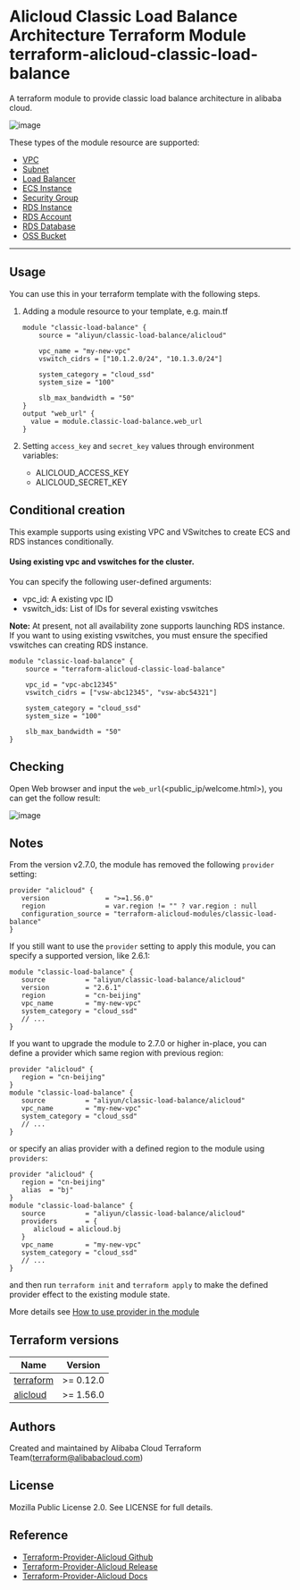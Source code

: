 Alicloud Classic Load Balance Architecture Terraform Module
terraform-alicloud-classic-load-balance
=====================================================================

A terraform module to provide classic load balance architecture in alibaba cloud.

![image](https://raw.githubusercontent.com/terraform-alicloud-modules/terraform-alicloud-classic-load-balance/master/architecture.png)

These types of the module resource are supported:

- [VPC](https://www.terraform.io/docs/providers/alicloud/r/vpc.html)
- [Subnet](https://www.terraform.io/docs/providers/alicloud/r/vswitch.html)
- [Load Balancer](https://www.terraform.io/docs/providers/alicloud/r/slb.html)
- [ECS Instance](https://www.terraform.io/docs/providers/alicloud/r/instance.html)
- [Security Group](https://www.terraform.io/docs/providers/alicloud/r/security_group.html)
- [RDS Instance](https://www.terraform.io/docs/providers/alicloud/r/db_instance.html)
- [RDS Account](https://www.terraform.io/docs/providers/alicloud/r/db_account.html)
- [RDS Database](https://www.terraform.io/docs/providers/alicloud/r/db_database.html)
- [OSS Bucket](https://www.terraform.io/docs/providers/alicloud/r/oss_bucket.html)


----------------------

Usage
-----
You can use this in your terraform template with the following steps.

1. Adding a module resource to your template, e.g. main.tf


    ```
    module "classic-load-balance" {
        source = "aliyun/classic-load-balance/alicloud"

        vpc_name = "my-new-vpc"
        vswitch_cidrs = ["10.1.2.0/24", "10.1.3.0/24"]

        system_category = "cloud_ssd"
        system_size = "100"

        slb_max_bandwidth = "50"
    }
    output "web_url" {
      value = module.classic-load-balance.web_url
    }
    ```

2. Setting `access_key` and `secret_key` values through environment variables:

    - ALICLOUD_ACCESS_KEY
    - ALICLOUD_SECRET_KEY

Conditional creation
--------------------
This example supports using existing VPC and VSwitches to create ECS and RDS instances conditionally.

#### Using existing vpc and vswitches for the cluster.

You can specify the following user-defined arguments:

* vpc_id: A existing vpc ID
* vswitch_ids: List of IDs for several existing vswitches

**Note:** At present, not all availability zone supports launching RDS instance. If you want to using existing vswitches,
you must ensure the specified vswitches can creating RDS instance.

```
module "classic-load-balance" {
    source = "terraform-alicloud-classic-load-balance"

    vpc_id = "vpc-abc12345"
    vswitch_cidrs = ["vsw-abc12345", "vsw-abc54321"]

    system_category = "cloud_ssd"
    system_size = "100"

    slb_max_bandwidth = "50"
}
```

Checking
--------
    
Open Web browser and input the `web_url`(<public_ip/welcome.html>), you can get the follow result:

![image](https://raw.githubusercontent.com/terraform-alicloud-modules/terraform-alicloud-classic-load-balance/master/welcome.png)

## Notes
From the version v2.7.0, the module has removed the following `provider` setting:

```hcl
provider "alicloud" {
   version              = ">=1.56.0"
   region               = var.region != "" ? var.region : null
   configuration_source = "terraform-alicloud-modules/classic-load-balance"
}
```

If you still want to use the `provider` setting to apply this module, you can specify a supported version, like 2.6.1:

```hcl
module "classic-load-balance" {
   source          = "aliyun/classic-load-balance/alicloud"
   version         = "2.6.1"
   region          = "cn-beijing"
   vpc_name        = "my-new-vpc"
   system_category = "cloud_ssd"
   // ...
}
```

If you want to upgrade the module to 2.7.0 or higher in-place, you can define a provider which same region with
previous region:

```hcl
provider "alicloud" {
   region = "cn-beijing"
}
module "classic-load-balance" {
   source          = "aliyun/classic-load-balance/alicloud"
   vpc_name        = "my-new-vpc"
   system_category = "cloud_ssd"
   // ...
}
```
or specify an alias provider with a defined region to the module using `providers`:

```hcl
provider "alicloud" {
   region = "cn-beijing"
   alias  = "bj"
}
module "classic-load-balance" {
   source          = "aliyun/classic-load-balance/alicloud"
   providers       = {
      alicloud = alicloud.bj
   }
   vpc_name        = "my-new-vpc"
   system_category = "cloud_ssd"
   // ...
}
```

and then run `terraform init` and `terraform apply` to make the defined provider effect to the existing module state.

More details see [How to use provider in the module](https://www.terraform.io/docs/language/modules/develop/providers.html#passing-providers-explicitly)

## Terraform versions

| Name | Version |
|------|---------|
| <a name="requirement_terraform"></a> [terraform](#requirement\_terraform) | >= 0.12.0 |
| <a name="requirement_alicloud"></a> [alicloud](#requirement\_alicloud) | >= 1.56.0 |

Authors
-------
Created and maintained by Alibaba Cloud Terraform Team(terraform@alibabacloud.com)

License
-------
Mozilla Public License 2.0. See LICENSE for full details.

Reference
---------
* [Terraform-Provider-Alicloud Github](https://github.com/terraform-providers/terraform-provider-alicloud)
* [Terraform-Provider-Alicloud Release](https://releases.hashicorp.com/terraform-provider-alicloud/)
* [Terraform-Provider-Alicloud Docs](https://www.terraform.io/docs/providers/alicloud/)


